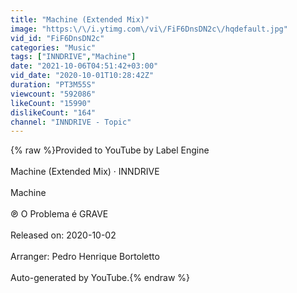 ```yaml
---
title: "Machine (Extended Mix)"
image: "https:\/\/i.ytimg.com\/vi\/FiF6DnsDN2c\/hqdefault.jpg"
vid_id: "FiF6DnsDN2c"
categories: "Music"
tags: ["INNDRIVE","Machine"]
date: "2021-10-06T04:51:42+03:00"
vid_date: "2020-10-01T10:28:42Z"
duration: "PT3M55S"
viewcount: "592086"
likeCount: "15990"
dislikeCount: "164"
channel: "INNDRIVE - Topic"
---
```

{% raw %}Provided to YouTube by Label Engine<br /><br />Machine (Extended Mix) · INNDRIVE<br /><br />Machine<br /><br />℗ O Problema é GRAVE<br /><br />Released on: 2020-10-02<br /><br />Arranger: Pedro Henrique Bortoletto<br /><br />Auto-generated by YouTube.{% endraw %}
